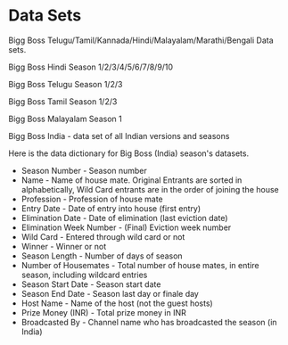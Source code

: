 # Data Sets
Bigg Boss Telugu/Tamil/Kannada/Hindi/Malayalam/Marathi/Bengali Data sets.

Bigg Boss Hindi Season 1/2/3/4/5/6/7/8/9/10

Bigg Boss Telugu Season 1/2/3

Bigg Boss Tamil Season 1/2/3

Bigg Boss Malayalam Season 1

Bigg Boss India - data set of all Indian versions and seasons 

Here is the data dictionary for Big Boss (India) season's datasets.


- Season Number  - Season number
- Name   - Name of house mate. Original Entrants are sorted in alphabetically, Wild Card entrants are in the order of joining the house
- Profession - Profession of house mate
- Entry Date -	Date of entry into house (first entry)
- Elimination Date -	Date of elimination (last eviction date)
- Elimination Week Number	- (Final) Eviction week number
- Wild Card	- Entered through wild card or not
- Winner	- Winner or not
- Season Length	- Number of days of season
- Number of Housemates	- Total number of house mates, in entire season, including wildcard entries
- Season Start Date	- Season start date
- Season End Date	- Season last day or finale day
- Host Name	- Name of the host (not the guest hosts)
- Prize Money (INR)	- Total prize money in INR
- Broadcasted By	- Channel name who has broadcasted the season (in India)
